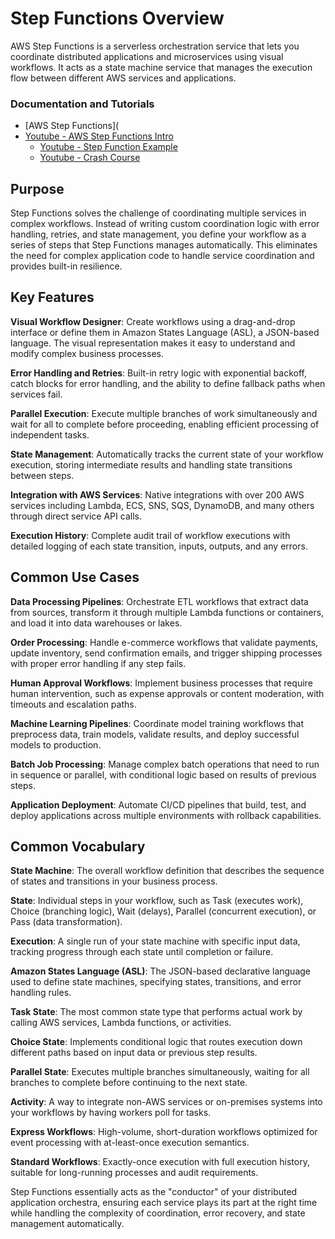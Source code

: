 # Step Functions Overview
AWS Step Functions is a serverless orchestration service that lets you coordinate distributed applications and microservices using visual workflows. It acts as a state machine service that manages the execution flow between different AWS services and applications.

### Documentation and Tutorials
- [AWS Step Functions](
- [Youtube - AWS Step Functions Intro](https://www.youtube.com/watch?v=QXh2WF1EJvs)
  - [Youtube - Step Function Example](https://www.youtube.com/watch?v=CVTpXi8Hx1c)
  - [Youtube - Crash Course](https://www.youtube.com/watch?v=jXxKRd_9nC0)

## Purpose

Step Functions solves the challenge of coordinating multiple services in complex workflows. Instead of writing custom coordination logic with error handling, retries, and state management, you define your workflow as a series of steps that Step Functions manages automatically. This eliminates the need for complex application code to handle service coordination and provides built-in resilience.

## Key Features

**Visual Workflow Designer**: Create workflows using a drag-and-drop interface or define them in Amazon States Language (ASL), a JSON-based language. The visual representation makes it easy to understand and modify complex business processes.

**Error Handling and Retries**: Built-in retry logic with exponential backoff, catch blocks for error handling, and the ability to define fallback paths when services fail.

**Parallel Execution**: Execute multiple branches of work simultaneously and wait for all to complete before proceeding, enabling efficient processing of independent tasks.

**State Management**: Automatically tracks the current state of your workflow execution, storing intermediate results and handling state transitions between steps.

**Integration with AWS Services**: Native integrations with over 200 AWS services including Lambda, ECS, SNS, SQS, DynamoDB, and many others through direct service API calls.

**Execution History**: Complete audit trail of workflow executions with detailed logging of each state transition, inputs, outputs, and any errors.

## Common Use Cases

**Data Processing Pipelines**: Orchestrate ETL workflows that extract data from sources, transform it through multiple Lambda functions or containers, and load it into data warehouses or lakes.

**Order Processing**: Handle e-commerce workflows that validate payments, update inventory, send confirmation emails, and trigger shipping processes with proper error handling if any step fails.

**Human Approval Workflows**: Implement business processes that require human intervention, such as expense approvals or content moderation, with timeouts and escalation paths.

**Machine Learning Pipelines**: Coordinate model training workflows that preprocess data, train models, validate results, and deploy successful models to production.

**Batch Job Processing**: Manage complex batch operations that need to run in sequence or parallel, with conditional logic based on results of previous steps.

**Application Deployment**: Automate CI/CD pipelines that build, test, and deploy applications across multiple environments with rollback capabilities.

## Common Vocabulary

**State Machine**: The overall workflow definition that describes the sequence of states and transitions in your business process.

**State**: Individual steps in your workflow, such as Task (executes work), Choice (branching logic), Wait (delays), Parallel (concurrent execution), or Pass (data transformation).

**Execution**: A single run of your state machine with specific input data, tracking progress through each state until completion or failure.

**Amazon States Language (ASL)**: The JSON-based declarative language used to define state machines, specifying states, transitions, and error handling rules.

**Task State**: The most common state type that performs actual work by calling AWS services, Lambda functions, or activities.

**Choice State**: Implements conditional logic that routes execution down different paths based on input data or previous step results.

**Parallel State**: Executes multiple branches simultaneously, waiting for all branches to complete before continuing to the next state.

**Activity**: A way to integrate non-AWS services or on-premises systems into your workflows by having workers poll for tasks.

**Express Workflows**: High-volume, short-duration workflows optimized for event processing with at-least-once execution semantics.

**Standard Workflows**: Exactly-once execution with full execution history, suitable for long-running processes and audit requirements.

Step Functions essentially acts as the "conductor" of your distributed application orchestra, ensuring each service plays its part at the right time while handling the complexity of coordination, error recovery, and state management automatically.
